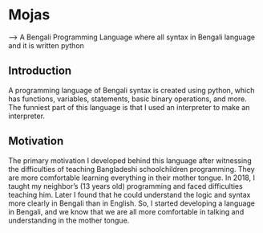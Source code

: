 # Mojas
--> A Bengali Programming Language where all syntax in Bengali language and it is written python

## Introduction
A programming language of Bengali syntax is created using python, which has functions, variables, statements, basic binary operations, and more.  The funniest part of this language is that I used an interpreter to make an interpreter.

## Motivation
The primary motivation I developed behind this language after witnessing the difficulties of teaching Bangladeshi schoolchildren programming. They are more comfortable learning everything in their mother tongue. In 2018, I taught my neighbor’s (13 years old) programming and faced difficulties teaching him. Later I found that he could understand the logic and syntax more clearly in Bengali than in English. So, I started developing a language in Bengali, and we know that we are all more comfortable in talking and understanding in the mother tongue.
